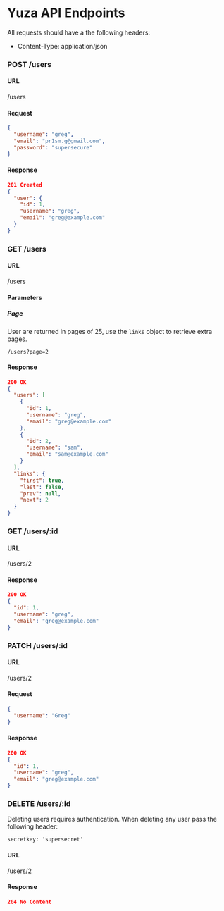 # Yuza API Endpoints

All requests should have a the following headers:
 - Content-Type: application/json

### POST /users

#### URL

/users

#### Request

```json
{
  "username": "greg",
  "email": "pr1sm.g@gmail.com",
  "password": "supersecure"
}
```

#### Response

```json
201 Created
{
  "user": {
    "id": 1,
    "username": "greg",
    "email": "greg@example.com"
  }
}
```

### GET /users

#### URL

/users

#### Parameters
##### Page
User are returned in pages of 25, use the `links` object to retrieve extra pages.

`/users?page=2`

#### Response

```json
200 OK
{
  "users": [
    {
      "id": 1,
      "username": "greg",
      "email": "greg@example.com"
    },
    {
      "id": 2,
      "username": "sam",
      "email": "sam@example.com"
    }
  ],
  "links": {
    "first": true,
    "last": false,
    "prev": null,
    "next": 2
  }
}
```

### GET /users/:id

#### URL

/users/2

#### Response

```json
200 OK
{
  "id": 1,
  "username": "greg",
  "email": "greg@example.com"
}
```

### PATCH /users/:id

#### URL

/users/2

#### Request

```json
{
  "username": "Greg"
}
```

#### Response

```json
200 OK
{
  "id": 1,
  "username": "greg",
  "email": "greg@example.com"
}
```

### DELETE /users/:id

Deleting users requires authentication.
When deleting any user pass the following header:

`secretkey: 'supersecret'`


#### URL

/users/2

#### Response

```json
204 No Content
```
